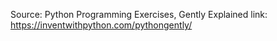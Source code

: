 Source: Python Programming Exercises, Gently Explained
link: https://inventwithpython.com/pythongently/
